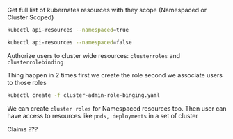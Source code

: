Get full list of kubernates resources with they scope (Namespaced or Cluster Scoped)

```bash
kubectl api-resources --namespaced=true

kubectl api-resources --namespaced=false
```

Authorize users to cluster wide resources: `clusterroles` and `clusterrolebinding`


Thing happen in 2 times
 first we create the role 
 second we associate users to those roles

```bash
kubectl create -f cluster-admin-role-binging.yaml
```
We can create `cluster roles` for Namespaced resources too. 
Then user can have access to resources like `pods, deployments` in a set of cluster

Claims ???